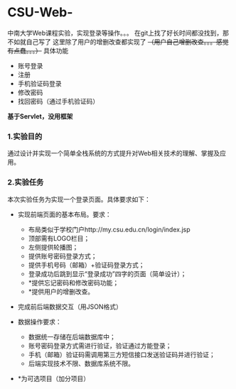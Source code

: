 # CSU-Web-
中南大学Web课程实验，实现登录等操作。。。
在git上找了好长时间都没找到，那不如就自己写了
这里除了用户的增删改查都实现了 ~~（用户自己增删改查。。。感觉有点蠢。。。）~~
具体功能
- 账号登录
- 注册
- 手机验证码登录
- 修改密码
- 找回密码（通过手机验证码）

**基于Servlet，没用框架**


### 1.实验目的
通过设计并实现一个简单全栈系统的方式提升对Web相关技术的理解、掌握及应用。
### 2.实验任务
本次实验任务为实现一个登录页面。具体要求如下：
- 实现前端页面的基本布局。要求：
  - 布局类似于学校门户http://my.csu.edu.cn/login/index.jsp
  - 顶部需有LOGO栏目；
  - 左侧提供轮播图；
  - 提供账号密码登录方式；
  - 提供手机号码（邮箱）+验证码登录方式；
  - 登录成功后跳到显示“登录成功”四字的页面（简单设计）；
  - *提供忘记密码和修改密码功能；
  - *提供用户的增删改查。
- 完成前后端数据交互（用JSON格式）
- 数据操作要求：
  - 数据统一存储在后端数据库中；
  - 账号密码登录方式需进行验证，验证通过方能登录；
  - 手机（邮箱）验证码需调用第三方短信接口发送验证码并进行验证；
  - 后端实现技术不限、数据库系统不限。

- *为可选项目（加分项目）
